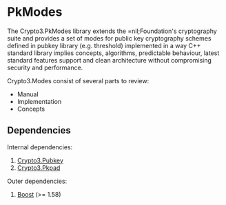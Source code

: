 # PkModes

The Crypto3.PkModes library extends the =nil;Foundation's cryptography suite and provides a set of modes for public key cryptography schemes defined in pubkey library (e.g. threshold) implemented in a way C++ standard library implies concepts, algorithms, predictable behaviour, latest standard features support and clean architecture without compromising security and performance.

Crypto3.Modes consist of several parts to review:

- Manual
- Implementation
- Concepts

## Dependencies

Internal dependencies:

1. [Crypto3.Pubkey](https://github.com/nilfoundation/pubkey.git)
2. [Crypto3.Pkpad](https://github.com/nilfoundation/pkpad.git)

Outer dependencies:

1. [Boost](https://boost.org) (>= 1.58)
